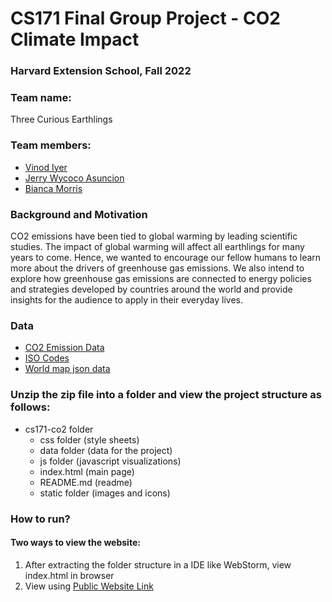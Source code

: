 # CS171 Final Group Project - CO2 Climate Impact
### Harvard Extension School, Fall 2022
### 


### Team name: 
Three Curious Earthlings
### 

### Team members:

* [Vinod Iyer](https://www.linkedin.com/in/vinod-iyer-01/)
* [Jerry Wycoco Asuncion](https://jerry-wycoco.com)
* [Bianca Morris](https://biancamorris.com)
### 

### Background and Motivation


CO2 emissions have been tied to global warming by leading scientific studies. The impact of global warming will affect all earthlings for many years to come. Hence, we wanted to encourage our fellow humans to learn more about the drivers of greenhouse gas emissions. We also intend to explore how greenhouse gas emissions are connected to energy policies and strategies developed by countries around the world and provide insights for the audience to apply in their everyday lives.
### 

### Data
* [CO2 Emission Data](https://github.com/owid/co2-data)
* [ISO Codes](https://github.com/lukes/ISO-3166-Countries-with-Regional-Codes)
* [World map json data](https://gist.github.com/whatsthebeef/6361969#file-world-json)



### 

### Unzip the zip file into a folder and view the project structure as follows:

* cs171-co2 folder
  * css folder (style sheets)
  * data folder (data for the project)
  * js folder (javascript visualizations)
  * index.html (main page)
  * README.md (readme)
  * static folder (images and icons)

### 

### How to run?
#### Two ways to view the website:
1. After extracting the folder structure in a IDE like WebStorm, view index.html in browser
2. View using 
[Public Website Link]()

